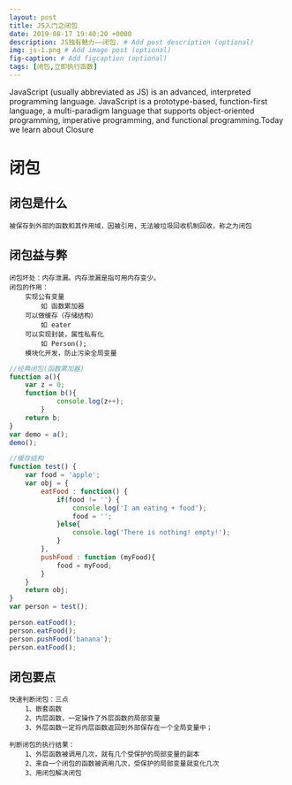 ```yaml
---
layout: post
title: JS入门之闭包
date: 2019-08-17 19:40:20 +0000
description: JS独有魅力——闭包. # Add post description (optional)
img: js-1.png # Add image post (optional)
fig-caption: # Add figcaption (optional)
tags: [闭包,立即执行函数]
---
```

JavaScript (usually abbreviated as JS) is an advanced, interpreted programming language. JavaScript is a prototype-based, function-first language, a multi-paradigm language that supports object-oriented programming, imperative programming, and functional programming.Today we learn about Closure

# 闭包
## 闭包是什么
    被保存到外部的函数和其作用域，因被引用，无法被垃圾回收机制回收，称之为闭包
## 闭包益与弊
    闭包坏处：内存泄漏。内存泄漏是指可用内存变少。
	闭包的作用：
        实现公有变量
            如 函数累加器
        可以做缓存（存储结构）
            如 eater
        可以实现封装，属性私有化
            如 Person();
        模块化开发，防止污染全局变量
```js
//经典闭包(函数累加器)
function a(){
    var z = 0;
    function b(){
            console.log(z++);
        }
    return b;
}
var demo = a();
demo();
```
```js
//缓存结构
function test() {
    var food = 'apple';
    var obj = {
        eatFood : function() {
            if(food != '') {
                console.log('I am eating + food');
                food = '';
            }else{
                console.log('There is nothing! empty!');
            }
        },
        pushFood : function (myFood){
            food = myFood;
        }
    }
    return obj;
}
var person = test();

person.eatFood();
person.eatFood();
person.pushFood('banana');
person.eatFood();
```
## 闭包要点
    快速判断闭包：三点
        1、嵌套函数
        2、内层函数，一定操作了外层函数的局部变量
        3、外层函数一定将内层函数返回到外部保存在一个全局变量中；

    判断闭包的执行结果：
        1、外层函数被调用几次，就有几个受保护的局部变量的副本
        2、来自一个闭包的函数被调用几次，受保护的局部变量就变化几次
        3、用闭包解决闭包
##